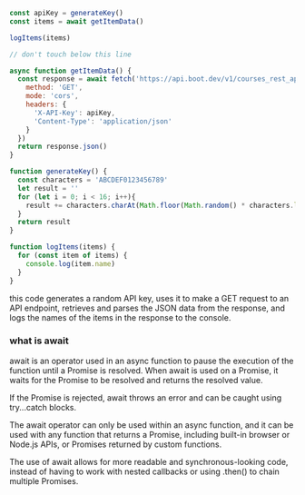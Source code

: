 ``` javascript
const apiKey = generateKey()
const items = await getItemData()

logItems(items)

// don't touch below this line

async function getItemData() {
  const response = await fetch('https://api.boot.dev/v1/courses_rest_api/learn-http/items', {
    method: 'GET',
    mode: 'cors',
    headers: {
      'X-API-Key': apiKey,
      'Content-Type': 'application/json'
    }
  })
  return response.json()
}

function generateKey() {
  const characters = 'ABCDEF0123456789'
  let result = ''
  for (let i = 0; i < 16; i++){
    result += characters.charAt(Math.floor(Math.random() * characters.length))
  }
  return result
}

function logItems(items) {
  for (const item of items) {
    console.log(item.name)
  } 
}

```
this code generates a random API key, uses it to make a GET request to an API endpoint, retrieves and parses the JSON data from the response, and logs the names of the items in the response to the console.



### what is await

await is an operator used in an async function to pause the execution of the function until a Promise is resolved. When await is used on a Promise, it waits for the Promise to be resolved and returns the resolved value.

If the Promise is rejected, await throws an error and can be caught using try...catch blocks.

The await operator can only be used within an async function, and it can be used with any function that returns a Promise, including built-in browser or Node.js APIs, or Promises returned by custom functions.

The use of await allows for more readable and synchronous-looking code, instead of having to work with nested callbacks or using .then() to chain multiple Promises.





